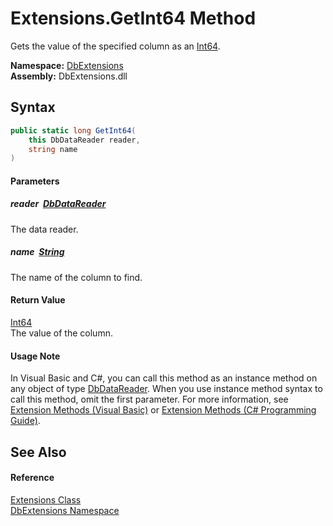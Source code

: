Extensions.GetInt64 Method
==========================
Gets the value of the specified column as an [Int64][1].
  
**Namespace:** [DbExtensions][2]  
**Assembly:** DbExtensions.dll

Syntax
------

```csharp
public static long GetInt64(
	this DbDataReader reader,
	string name
)
```

#### Parameters

##### *reader*  [DbDataReader][3]
The data reader.

##### *name*  [String][4]
The name of the column to find.

#### Return Value
[Int64][1]  
The value of the column.
#### Usage Note
In Visual Basic and C#, you can call this method as an instance method on any object of type [DbDataReader][3]. When you use instance method syntax to call this method, omit the first parameter. For more information, see [Extension Methods (Visual Basic)][5] or [Extension Methods (C# Programming Guide)][6].

See Also
--------

#### Reference
[Extensions Class][7]  
[DbExtensions Namespace][2]  

[1]: https://learn.microsoft.com/dotnet/api/system.int64
[2]: ../README.md
[3]: https://learn.microsoft.com/dotnet/api/system.data.common.dbdatareader
[4]: https://learn.microsoft.com/dotnet/api/system.string
[5]: https://docs.microsoft.com/dotnet/visual-basic/programming-guide/language-features/procedures/extension-methods
[6]: https://docs.microsoft.com/dotnet/csharp/programming-guide/classes-and-structs/extension-methods
[7]: README.md